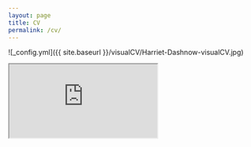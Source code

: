 ```yaml
---
layout: page
title: CV
permalink: /cv/
---
```


![_config.yml]({{ site.baseurl }}/visualCV/Harriet-Dashnow-visualCV.jpg)

<iframe src="https://docs.google.com/document/d/e/2PACX-1vTCOgbRcLp5CgIcjfV0T0iJlSDF3oDysjz55mmfF8_UanyC1a5I4y7_9QB_NTes4tREjih8vJc6Xvj4/pub?embedded=true"></iframe>
